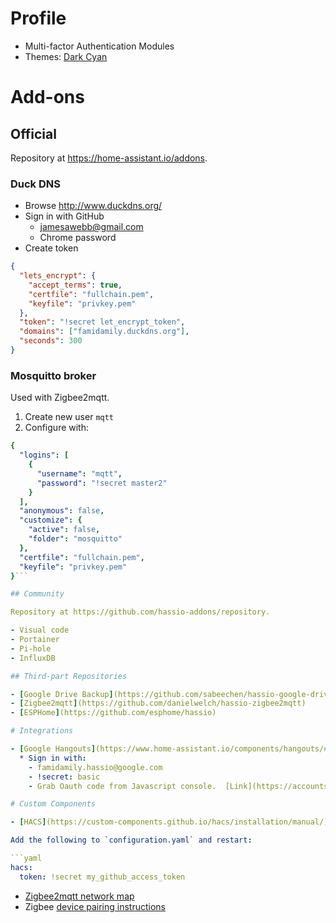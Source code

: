 # Profile

- Multi-factor Authentication Modules
- Themes: [Dark Cyan](https://community.home-assistant.io/t/dark-cyan-theme/28594)

# Add-ons

## Official

Repository at https://home-assistant.io/addons.

### Duck DNS

- Browse http://www.duckdns.org/
- Sign in with GitHub
  * jamesawebb@gmail.com
  * Chrome password
- Create token

```json
{
  "lets_encrypt": {
    "accept_terms": true,
    "certfile": "fullchain.pem",
    "keyfile": "privkey.pem"
  },
  "token": "!secret let_encrypt_token",
  "domains": ["famidamily.duckdns.org"],
  "seconds": 300
}
```

### Mosquitto broker

Used with Zigbee2mqtt.  

1. Create new user `mqtt`
2. Configure with:

```yaml
{
  "logins": [
    {
      "username": "mqtt",
      "password": "!secret master2"
    }
  ],
  "anonymous": false,
  "customize": {
    "active": false,
    "folder": "mosquitto"
  },
  "certfile": "fullchain.pem",
  "keyfile": "privkey.pem"
}```

## Community

Repository at https://github.com/hassio-addons/repository.

- Visual code
- Portainer
- Pi-hole
- InfluxDB

## Third-part Repositories

- [Google Drive Backup](https://github.com/sabeechen/hassio-google-drive-backup)
- [Zigbee2mqtt](https://github.com/danielwelch/hassio-zigbee2mqtt)
- [ESPHome](https://github.com/esphome/hassio)

# Integrations

- [Google Hangouts](https://www.home-assistant.io/components/hangouts/#steps-to-obtain-authorization-code)
  * Sign in with:
    - famidamily.hassio@google.com
    - !secret: basic
    - Grab Oauth code from Javascript console.  [Link](https://accounts.google.com/o/oauth2/programmatic_auth?scope=https%3A%2F%2Fwww.google.com%2Faccounts%2FOAuthLogin+https%3A%2F%2Fwww.googleapis.com%2Fauth%2Fuserinfo.email&client_id=936475272427.apps.googleusercontent.com&device_name=hangups) bookmarked for that account.

# Custom Components

- [HACS](https://custom-components.github.io/hacs/installation/manual/)

Add the following to `configuration.yaml` and restart:

```yaml
hacs:
  token: !secret my_github_access_token
```

- [Zigbee2mqtt network map](https://github.com/rgruebel/ha_zigbee2mqtt_networkmap)
- Zigbee [device pairing instructions](https://www.zigbee2mqtt.io/devices/MCCGQ01LM)
